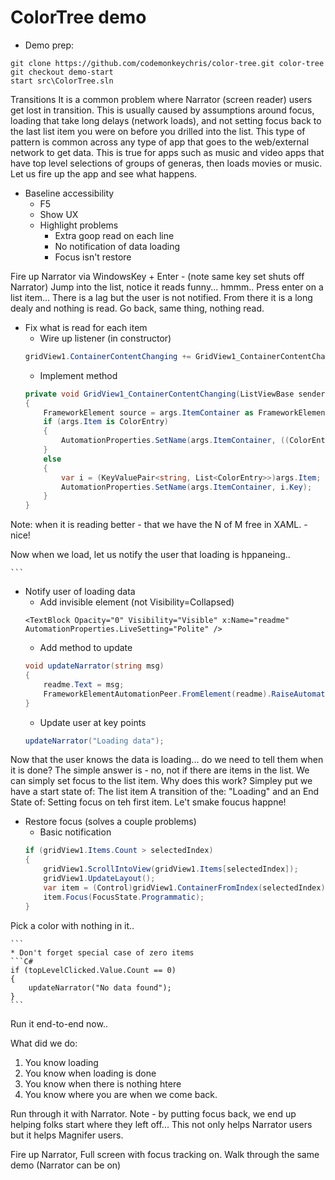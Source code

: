 # ColorTree demo

* Demo prep:
```
git clone https://github.com/codemonkeychris/color-tree.git color-tree
git checkout demo-start
start src\ColorTree.sln
```

Transitions 
It is a common problem where Narrator (screen reader) users get lost in transition.  This is usually caused by assumptions around focus, loading that take long delays (network loads), and not setting focus back to the last list item you were on before you drilled into the list. 
This type of pattern is common across any type of app that goes to the web/external network to get data.  This is true for apps such as music and video apps that have top level selections of groups of generas, then loads movies or music. 
Let us fire up the app and see what happens. 

    
* Baseline accessibility
    * F5
    * Show UX
    * Highlight problems
        * Extra goop read on each line
        * No notification of data loading
        * Focus isn't restore
       
Fire up Narrator via WindowsKey + Enter - (note same key set shuts off Narrator)
Jump into the list, notice it reads funny... hmmm..
Press enter on a list item...
There is a lag but the user is not notified.
From there it is a long dealy and nothing is read.
Go back, same thing, nothing read.
        
* Fix what is read for each item
    * Wire up listener (in constructor)
    ```C#
    gridView1.ContainerContentChanging += GridView1_ContainerContentChanging;
    ```
    * Implement method
    ```C#
    private void GridView1_ContainerContentChanging(ListViewBase sender, ContainerContentChangingEventArgs args)  
    {  
        FrameworkElement source = args.ItemContainer as FrameworkElement;  
        if (args.Item is ColorEntry)  
        {  
            AutomationProperties.SetName(args.ItemContainer, ((ColorEntry)args.Item).name);  
        }  
        else  
        {  
            var i = (KeyValuePair<string, List<ColorEntry>>)args.Item;  
            AutomationProperties.SetName(args.ItemContainer, i.Key);  
        }  
    }  

Note: when it is reading better - that we have the N of M free in XAML. - nice!

Now when we load, let us notify the user that loading is hppaneing.. 

    ```
* Notify user of loading data
    * Add invisible element (not Visibility=Collapsed)
    ```XAML
    <TextBlock Opacity="0" Visibility="Visible" x:Name="readme" AutomationProperties.LiveSetting="Polite" /> 
    ```
    * Add method to update
    ```C#    
    void updateNarrator(string msg)  
    {  
        readme.Text = msg;  
        FrameworkElementAutomationPeer.FromElement(readme).RaiseAutomationEvent(AutomationEvents.LiveRegionChanged);  
    }
    ```  
    * Update user at key points
    ```C#
    updateNarrator("Loading data");
    ```
Now that the user knows the data is loading... do we need to tell them when it is done? 
The simple answer is - no, not if there are items in the list.
We can simply set focus to the list item. Why does this work?
Simpley put we have a start state of: The list item 
A transition of the: "Loading"
and an End State of: Setting focus on teh first item.
Le't smake foucus happne!

* Restore focus (solves a couple problems)
    * Basic notification
    ```C#
    if (gridView1.Items.Count > selectedIndex)  
    {  
        gridView1.ScrollIntoView(gridView1.Items[selectedIndex]);  
        gridView1.UpdateLayout();  
        var item = (Control)gridView1.ContainerFromIndex(selectedIndex);  
        item.Focus(FocusState.Programmatic);  
    }  


Pick a color with nothing in it..

    ```
    * Don't forget special case of zero items
    ```C#
    if (topLevelClicked.Value.Count == 0)  
    {  
        updateNarrator("No data found");  
    }  
    ```
Run it end-to-end now..

What did we do:
1) You know loading 
2) You know when loading is done
3) You know when there is nothing htere
4) You know where you are when we come back.

Run through it with Narrator.
Note - by putting focus back, we end up helping folks start where they left off...
This not only helps Narrator users but it helps Magnifer users.

Fire up Narrator, Full screen with focus tracking on.
Walk through the same demo (Narrator can be on)
